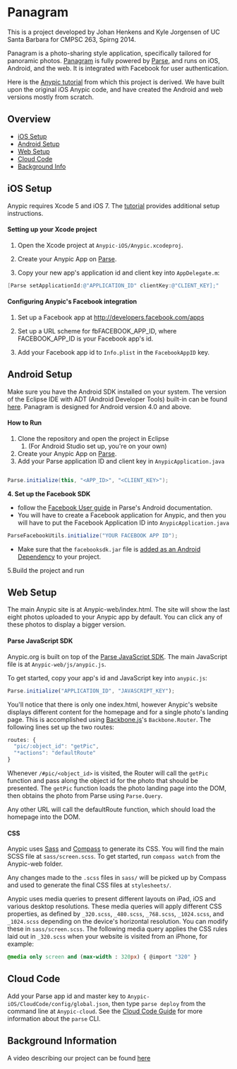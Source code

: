 # Panagram

This is a project developed by Johan Henkens and Kyle Jorgensen of UC Santa Barbara for CMPSC 263, Spirng 2014.

Panagram is a photo-sharing style application, specifically tailored for panoramic photos. [Panagram](http://panagram.parseapp.com/#) is fully powered by [Parse](https://parse.com), and runs on iOS, Android, and the web. It is integrated with Facebook for user authentication. 

Here is the [Anypic tutorial](https://parse.com/tutorials/anypic) from which this project is derived. We have built upon the original iOS Anypic code, and have created the Android and web versions mostly from scratch. 

## Overview
* [iOS Setup](#ios-setup)
* [Android Setup](#android-setup)
* [Web Setup](#web-setup)
* [Cloud Code](#cloud-code)
* [Background Info](#background-info)

## iOS Setup

Anypic requires Xcode 5 and iOS 7. The [tutorial](https://parse.com/tutorials/anypic) provides additional setup instructions.

#### Setting up your Xcode project

1. Open the Xcode project at `Anypic-iOS/Anypic.xcodeproj`.

2. Create your Anypic App on [Parse](https://parse.com/apps).

3. Copy your new app's application id and client key into `AppDelegate.m`:

```objective-c
[Parse setApplicationId:@"APPLICATION_ID" clientKey:@"CLIENT_KEY];"
```

#### Configuring Anypic's Facebook integration

1. Set up a Facebook app at http://developers.facebook.com/apps

2. Set up a URL scheme for fbFACEBOOK_APP_ID, where FACEBOOK_APP_ID is your Facebook app's id. 

3. Add your Facebook app id to `Info.plist` in the `FacebookAppID` key.

## Android Setup

Make sure you have the Android SDK installed on your system. The version of the Eclipse IDE with ADT (Android Developer Tools) built-in can be found [here](http://developer.android.com/sdk/index.html). Panagram is designed for Android version 4.0 and above. 

#### How to Run

1. Clone the repository and open the project in Eclipse 
	1. (For Android Studio set up, you're on your own) 
2. Create your Anypic App on [Parse](https://parse.com/apps).
3. Add your Parse application ID and client key in `AnypicApplication.java`
```java

Parse.initialize(this, "<APP_ID>", "<CLIENT_KEY>");
```
**4. Set up the Facebook SDK**

* follow the [Facebook User guide](https://www.parse.com/docs/android_guide#fbusers) in Parse's Android documentation. 
* You will have to create a Facebook application for Anypic, and then you will have to put the Facebook Application ID into `AnypicApplication.java`

```java
ParseFacebookUtils.initialize("YOUR FACEBOOK APP ID");
```

* Make sure that the `facebooksdk.jar` file is [added as an Android Dependency](http://stackoverflow.com/questions/20355971/how-do-i-add-a-new-library-to-android-dependencies-using-eclipse-adt) to your project.

5.Build the project and run

## Web Setup 

The main Anypic site is at Anypic-web/index.html. The site will show the last eight photos uploaded to your Anypic app by default. You can click any of these photos to display a bigger version.


#### Parse JavaScript SDK

Anypic.org is built on top of the [Parse JavaScript SDK](https://parse.com/docs/js_guide). The main JavaScript file is at `Anypic-web/js/anypic.js`.

To get started, copy your app's id and JavaScript key into `anypic.js`:

```javascript
Parse.initialize("APPLICATION_ID", "JAVASCRIPT_KEY");
```

You'll notice that there is only one index.html, however Anypic's website displays different content for the homepage and for a single photo's landing page. This is accomplished using [Backbone.js](http://backbonejs.org/)'s `Backbone.Router`. The following lines set up the two routes:

```javascript
routes: {
  "pic/:object_id": "getPic",
  "*actions": "defaultRoute"
}
``` 

Whenever `/#pic/<object_id>` is visited, the Router will call the `getPic` function and pass along the object id for the photo that should be presented. The `getPic` function loads the photo landing page into the DOM, then obtains the photo from Parse using `Parse.Query`.

Any other URL will call the defaultRoute function, which should load the homepage into the DOM.

#### CSS

Anypic uses [Sass](http://sass-lang.com/) and [Compass](http://compass-style.org/) to generate its CSS. You will find the main SCSS file at `sass/screen.scss`. To get started, run `compass watch` from the Anypic-web folder.

Any changes made to the `.scss` files in `sass/` will be picked up by Compass and used to generate the final CSS files at `stylesheets/`.

Anypic uses media queries to present different layouts on iPad, iOS and various desktop resolutions. These media queries will apply different CSS properties, as defined by `_320.scss`, `_480.scss`, `_768.scss`, `_1024.scss`, and `_1024.scss` depending on the device's horizontal resolution. You can modify these in `sass/screen.scss`. The following media query applies the CSS rules laid out in `_320.scss` when your website is visited from an iPhone, for example:

```sass
@media only screen and (max-width : 320px) { @import "320" }
```

## Cloud Code

Add your Parse app id and master key to `Anypic-iOS/CloudCode/config/global.json`, then type `parse deploy` from the command line at `Anypic-cloud`. See the [Cloud Code Guide](https://parse.com/docs/cloud_code_guide#clt) for more information about the `parse` CLI.

## Background Information

A video describing our project can be found [here](https://www.youtube.com/watch?v=xLdTZYzK_j4)
